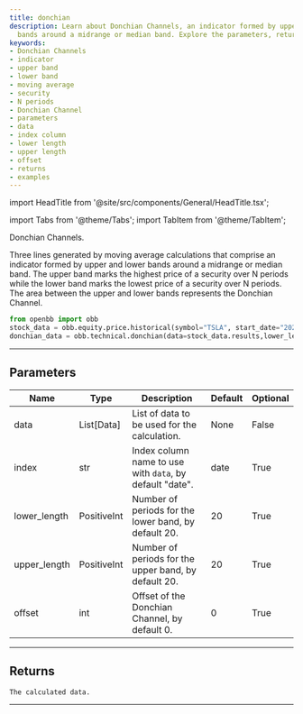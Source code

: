 ```yaml
---
title: donchian
description: Learn about Donchian Channels, an indicator formed by upper and lower
  bands around a midrange or median band. Explore the parameters, returns, and examples.
keywords:
- Donchian Channels
- indicator
- upper band
- lower band
- moving average
- security
- N periods
- Donchian Channel
- parameters
- data
- index column
- lower length
- upper length
- offset
- returns
- examples
---
```


import HeadTitle from '@site/src/components/General/HeadTitle.tsx';

<HeadTitle title="technical /donchian - Reference | OpenBB Platform Docs" />

<!-- markdownlint-disable MD012 MD031 MD033 -->

import Tabs from '@theme/Tabs';
import TabItem from '@theme/TabItem';

Donchian Channels.

Three lines generated by moving average calculations that comprise an indicator
formed by upper and lower bands around a midrange or median band. The upper band
marks the highest price of a security over N periods while the lower band
marks the lowest price of a security over N periods. The area
between the upper and lower bands represents the Donchian Channel.
```python
from openbb import obb
stock_data = obb.equity.price.historical(symbol="TSLA", start_date="2023-01-01", provider="fmp")
donchian_data = obb.technical.donchian(data=stock_data.results,lower_length=20,upper_length=20,offset=0)
```


---

## Parameters

<Tabs>
<TabItem value="standard" label="Standard">

| Name | Type | Description | Default | Optional |
| ---- | ---- | ----------- | ------- | -------- |
| data | List[Data] | List of data to be used for the calculation. | None | False |
| index | str | Index column name to use with `data`, by default "date". | date | True |
| lower_length | PositiveInt | Number of periods for the lower band, by default 20. | 20 | True |
| upper_length | PositiveInt | Number of periods for the upper band, by default 20. | 20 | True |
| offset | int | Offset of the Donchian Channel, by default 0. | 0 | True |
</TabItem>

</Tabs>

---

## Returns

```python wordwrap
The calculated data.
```

---

